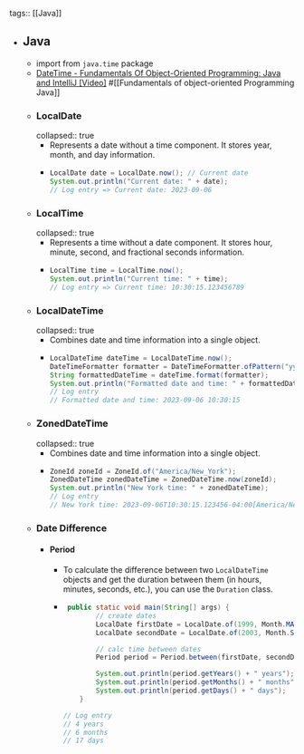 tags:: [[Java]]

- ## Java
	- import from `java.time` package
	- [DateTime - Fundamentals Of Object-Oriented Programming: Java and IntelliJ [Video]](https://learning.oreilly.com/videos/fundamentals-of-object-oriented/9781837635702/9781837635702-video1_9/) #[[Fundamentals of object-oriented Programming Java]]
	- ### LocalDate
	  collapsed:: true
		- Represents a date without a time component. It stores year, month, and day information.
		- ```java
		  LocalDate date = LocalDate.now(); // Current date
		  System.out.println("Current date: " + date);
		  // Log entry => Current date: 2023-09-06
		  ```
	- ### LocalTime
	  collapsed:: true
		- Represents a time without a date component. It stores hour, minute, second, and fractional seconds information.
		- ```java
		  LocalTime time = LocalTime.now();
		  System.out.println("Current time: " + time);
		  // Log entry => Current time: 10:30:15.123456789
		  ```
	- ### LocalDateTime
	  collapsed:: true
		- Combines date and time information into a single object.
		- ```java
		  LocalDateTime dateTime = LocalDateTime.now();
		  DateTimeFormatter formatter = DateTimeFormatter.ofPattern("yyyy-MM-dd HH:mm:ss");
		  String formattedDateTime = dateTime.format(formatter);
		  System.out.println("Formatted date and time: " + formattedDateTime);
		  // Log entry
		  // Formatted date and time: 2023-09-06 10:30:15
		  ```
	- ### ZonedDateTime
	  collapsed:: true
		- Combines date and time information into a single object.
		- ```java
		  ZoneId zoneId = ZoneId.of("America/New_York");
		  ZonedDateTime zonedDateTime = ZonedDateTime.now(zoneId);
		  System.out.println("New York time: " + zonedDateTime);
		  // Log entry
		  // New York time: 2023-09-06T10:30:15.123456-04:00[America/New_York]
		  ```
	- ### Date Difference
		- #### Period
			- To calculate the difference between two `LocalDateTime` objects and get the duration between them (in hours, minutes, seconds, etc.), you can use the `Duration` class.
			- ```java
			   public static void main(String[] args) {
			          // create dates
			          LocalDate firstDate = LocalDate.of(1999, Month.MARCH, 3);
			          LocalDate secondDate = LocalDate.of(2003, Month.SEPTEMBER, 20);
			  
			          // calc time between dates
			          Period period = Period.between(firstDate, secondDate);
			  
			          System.out.println(period.getYears() + " years");
			          System.out.println(period.getMonths() + " months");
			          System.out.println(period.getDays() + " days");
			      }
			  
			  // Log entry
			  // 4 years
			  // 6 months
			  // 17 days
			  ```